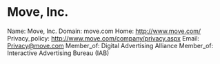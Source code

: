 
# Move, Inc.

Name: Move, Inc.
Domain: move.com
Home: http://www.move.com/
Privacy_policy: http://www.move.com/company/privacy.aspx
Email: Privacy@move.com
Member_of: Digital Advertising Alliance
Member_of: Interactive Advertising Bureau (IAB)
